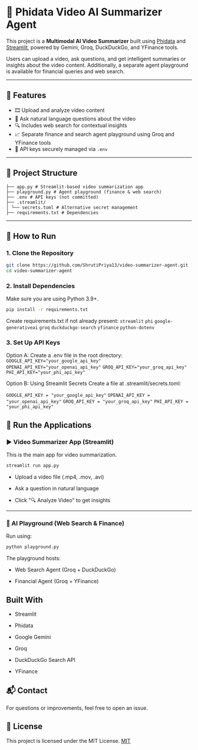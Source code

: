 # 🎥 Phidata Video AI Summarizer Agent

This project is a **Multimodal AI Video Summarizer** built using [Phidata](https://www.phidata.io/) and [Streamlit](https://streamlit.io/), powered by Gemini, Groq, DuckDuckGo, and YFinance tools.

Users can upload a video, ask questions, and get intelligent summaries or insights about the video content. Additionally, a separate agent playground is available for financial queries and web search.

---

## 🌟 Features

- 🎞️ Upload and analyze video content
- 🤖 Ask natural language questions about the video
- 🔍 Includes web search for contextual insights
- 📈 Separate finance and search agent playground using Groq and YFinance tools
- 🔐 API keys securely managed via `.env`

---

## 📁 Project Structure

```
├── app.py # Streamlit-based video summarization app
├── playground.py # Agent playground (finance & web search)
├── .env # API keys (not committed)
├── .streamlit/
│ └── secrets.toml # Alternative secret management
├── requirements.txt # Dependencies

```

---

## 🚀 How to Run

### 1. Clone the Repository

```bash
git clone https://github.com/ShrutiPriya13/video-summarizer-agent.git
cd video-summarizer-agent

```

### 2. Install Dependencies

Make sure you are using Python 3.9+.

```bash 
pip install -r requirements.txt
```

Create requirements.txt if not already present:
`streamlit`
`phi`
`google-generativeai`
`groq`
`duckduckgo-search`
`yfinance`
`python-dotenv`


### 3. Set Up API Keys

Option A:
Create a .env file in the root directory:
`GOOGLE_API_KEY="your_google_api_key"`
`OPENAI_API_KEY="your_openai_api_key"`
`GROQ_API_KEY="your_groq_api_key"`
`PHI_API_KEY="your_phi_api_key"`

Option B: Using Streamlit Secrets
Create a file at .streamlit/secrets.toml:

`GOOGLE_API_KEY = "your_google_api_key"`
`OPENAI_API_KEY = "your_openai_api_key"`
`GROQ_API_KEY = "your_groq_api_key"`
`PHI_API_KEY = "your_phi_api_key"`

## 🧠 Run the Applications

### ▶️ Video Summarizer App (Streamlit)

This is the main app for video summarization.

```bash
streamlit run app.py
```
- Upload a video file (.mp4, .mov, .avi)

- Ask a question in natural language

- Click "🔍 Analyze Video" to get insights

---

### 🧪 AI Playground (Web Search & Finance)

Run using:

```bash
python playground.py
```

The playground hosts:

- Web Search Agent (Groq + DuckDuckGo)

- Financial Agent (Groq + YFinance)



## Built With

- Streamlit

- Phidata

- Google Gemini

- Groq

- DuckDuckGo Search API

- YFinance


## 📬 Contact

For questions or improvements, feel free to open an issue.


## 📜 License

This project is licensed under the MIT License.
[MIT](LICENSE)